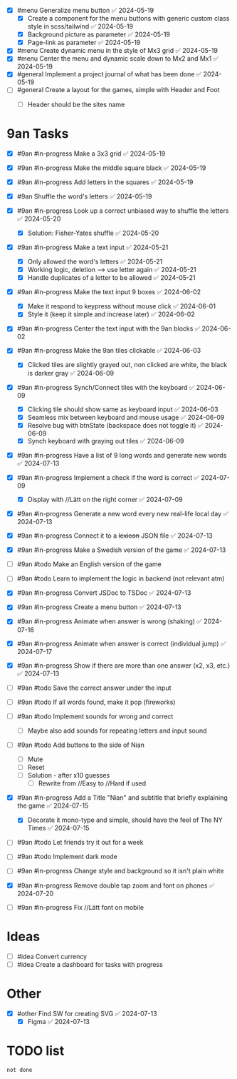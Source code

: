 - [x] #menu Generalize menu button ✅ 2024-05-19
	- [x] Create a component for the menu buttons with generic custom class style in scss/tailwind ✅ 2024-05-19
	- [x] Background picture as parameter ✅ 2024-05-19
	- [x] Page-link as parameter ✅ 2024-05-19
- [x] #menu Create dynamic menu in the style of Mx3 grid ✅ 2024-05-19
- [x] #menu Center the menu and dynamic scale down to Mx2 and Mx1 ✅ 2024-05-19
- [x] #general Implement a project journal of what has been done ✅ 2024-05-19
- [ ] #general Create a layout for the games, simple with Header and Foot
	- [ ] Header should be the sites name


# 9an Tasks
- [x] #9an #in-progress Make a 3x3 grid ✅ 2024-05-19
- [x] #9an #in-progress Make the middle square black ✅ 2024-05-19
- [x] #9an #in-progress Add letters in the squares ✅ 2024-05-19
- [x] #9an Shuffle the word's letters ✅ 2024-05-19
- [x] #9an #in-progress Look up a correct unbiased way to shuffle the letters ✅ 2024-05-20
	- [x] Solution: Fisher-Yates shuffle ✅ 2024-05-20
- [x] #9an #in-progress Make a text input ✅ 2024-05-21
	- [x] Only allowed the word's letters ✅ 2024-05-21
	- [x] Working logic, deletion --> use letter again ✅ 2024-05-21
	- [x] Handle duplicates of a letter to be allowed ✅ 2024-05-21
- [x] #9an #in-progress Make the text input 9 boxes ✅ 2024-06-02
	- [x] Make it respond to keypress without mouse click ✅ 2024-06-01
	- [x] Style it (keep it simple and increase later) ✅ 2024-06-02
- [x] #9an #in-progress Center the text input with the 9an blocks ✅ 2024-06-02
- [x] #9an #in-progress Make the 9an tiles clickable ✅ 2024-06-03
	- [x] Clicked tiles are slightly grayed out, non clicked are white, the black is darker gray ✅ 2024-06-09
- [x] #9an #in-progress Synch/Connect tiles with the keyboard ✅ 2024-06-09
	- [x] Clicking tile should show same as keyboard input ✅ 2024-06-03
	- [x] Seamless mix between keyboard and mouse usage ✅ 2024-06-09
	- [x] Resolve bug with btnState (backspace does not toggle it) ✅ 2024-06-09
	- [x] Synch keyboard with graying out tiles ✅ 2024-06-09
- [x] #9an #in-progress Have a list of 9 long words and generate new words ✅ 2024-07-13
- [x] #9an #in-progress Implement a check if the word is correct ✅ 2024-07-09
	- [x] Display with //Lätt on the right corner ✅ 2024-07-09
- [x] #9an #in-progress Generate a new word every new real-life local day ✅ 2024-07-13
- [x] #9an #in-progress Connect it to a ~~lexicon~~ JSON file ✅ 2024-07-13
- [x] #9an #in-progress Make a Swedish version of the game ✅ 2024-07-13
- [ ] #9an #todo Make an English version of the game
- [ ] #9an #todo Learn to implement the logic in backend (not relevant atm)
- [x] #9an #in-progress Convert JSDoc to TSDoc ✅ 2024-07-13
- [x] #9an #in-progress Create a menu button ✅ 2024-07-13
- [x] #9an #in-progress Animate when answer is wrong (shaking) ✅ 2024-07-16
- [x] #9an #in-progress Animate when answer is correct (individual jump) ✅ 2024-07-17
- [x] #9an #in-progress Show if there are more than one answer (x2, x3, etc.) ✅ 2024-07-13
- [ ] #9an #todo Save the correct answer under the input
- [ ] #9an #todo If all words found, make it pop (fireworks)
- [ ] #9an #todo Implement sounds for wrong and correct
	- [ ] Maybe also add sounds for repeating letters and input sound
- [ ] #9an #todo Add buttons to the side of Nian
	- [ ] Mute
	- [ ] Reset
	- [ ] Solution - after x10 guesses
		- [ ] Rewrite from //Easy to //Hard if used
- [x] #9an #in-progress Add a Title "Nian" and subtitle that briefly explaining the game ✅ 2024-07-15
	- [x] Decorate it mono-type and simple, should have the feel of The NY Times ✅ 2024-07-15
- [ ] #9an #todo Let friends try it out for a week
- [ ] #9an #todo Implement dark mode
- [ ] #9an #in-progress Change style and background so it isn't plain white
- [x] #9an #in-progress Remove double tap zoom and font on phones ✅ 2024-07-20
- [ ] #9an #in-progress Fix //Lätt font on mobile


# Ideas
- [ ] #idea Convert currency
- [ ] #idea Create a dashboard for tasks with progress

# Other
- [x] #other Find SW for creating SVG ✅ 2024-07-13
	- [x] Figma ✅ 2024-07-13

# TODO list

```tasks
not done
```